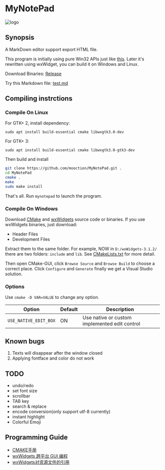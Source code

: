 ﻿# MyNotePad

![logo](static/MyNotePad.ico)

## Synopsis

A MarkDown editor support export HTML file.

This program is initially using pure Win32 APIs just like [this](https://msdn.microsoft.com/en-us/library/windows/desktop/ms646268(v=vs.85).aspx). Later it's rewritten using wxWidget, you can build it on Windows and Linux. 

Download Binaries: [Release](../../releases)

Try this Markdown file: [test.md](test.md)

## Compiling instrctions

### Compile On Linux

For GTK+ 2, install dependency:

`sudo apt install build-essential cmake libwxgtk3.0-dev`

For GTK+ 3:

`sudo apt install build-essential cmake libwxgtk3.0-gtk3-dev`

Then build and install

```bash
git clone https://github.com/mooction/MyNotePad.git .
cd MyNotePad
cmake .
make
sudo make install
```

That's all. Run `mynotepad` to launch the program.

### Compile On Windows

Download [CMake](https://cmake.org/download/) and [wxWidgets](http://www.wxwidgets.org/downloads/) source code or binaries. If you use wxWidgets binaries, just download:

- Header Files
- Development Files

Extract them to the same folder. For example, NOW in `D:/wxWidgets-3.1.2/` there are two folders: `include` and `lib`. See [CMakeLists.txt](CMakeLists.txt) for more detail.

Then open CMake-GUI, click `Browse Source` and `Browse Build` to choose a correct place. Click `Configure` and `Generate` finally we get a Visual Studio solution.

### Options

Use `cmake -D VAR=VALUE` to change any option.

| Option | Default | Description |
| - | - | - |
| `USE_NATIVE_EDIT_BOX` | ON | Use native or custom implemented edit control |

## Known bugs

1. Texts will disappear after the window closed
2. Applying fontface and color do not work

## TODO

- undo/redo
- set font size
- scrollbar
- TAB key
- search & replace
- encode conversion(only support utf-8 currently)
- instant highlight
- Colorful Emoji

## Programming Guide

- [CMAKE手册](https://www.zybuluo.com/khan-lau/note/254724)
- [wxWidgets 跨平台 GUI 编程](https://www.ctolib.com/docs/sfile/wxwidgets-book/index.html)
- [wxWidgets对资源文件的引用](https://blog.csdn.net/h19861104/article/details/28701793)
